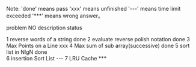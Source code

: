 Note:
    'done' means pass
    'xxx' means unfinished
    '---' means time limit exceeded
    '***' means wrong answer。
    

problem NO      description                                 status

1               reverse words of a string                   done
2               evaluate reverse polish notation            done
3               Max Points on a Line                        xxx
4               Max sum of sub array(successive)            done
5               sort list in NlgN                           done         
6               insertion Sort List                         ---
7 				LRU Cache	                                ***								




